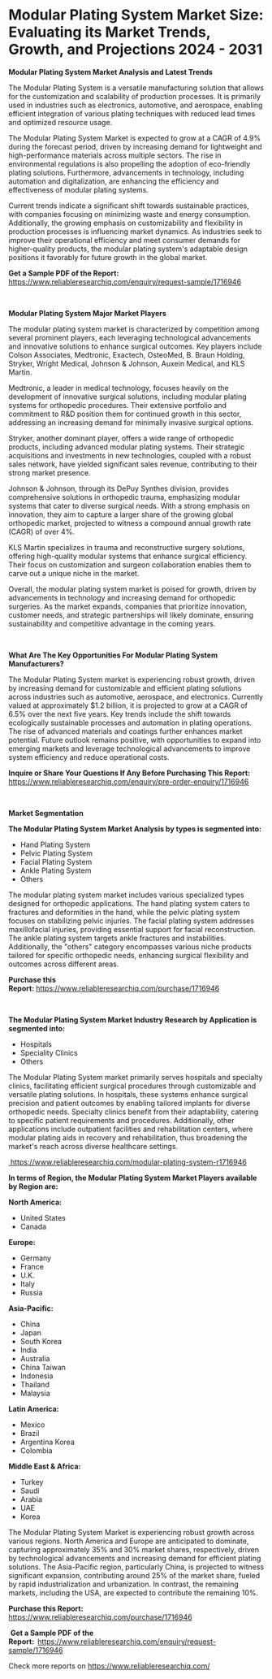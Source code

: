 <p><h1>Modular Plating System Market Size: Evaluating its Market Trends, Growth, and Projections 2024 - 2031</h1></p><p><strong>Modular Plating System Market Analysis and Latest Trends</strong></p>
<p><p>The Modular Plating System is a versatile manufacturing solution that allows for the customization and scalability of production processes. It is primarily used in industries such as electronics, automotive, and aerospace, enabling efficient integration of various plating techniques with reduced lead times and optimized resource usage. </p><p>The Modular Plating System Market is expected to grow at a CAGR of 4.9% during the forecast period, driven by increasing demand for lightweight and high-performance materials across multiple sectors. The rise in environmental regulations is also propelling the adoption of eco-friendly plating solutions. Furthermore, advancements in technology, including automation and digitalization, are enhancing the efficiency and effectiveness of modular plating systems.</p><p>Current trends indicate a significant shift towards sustainable practices, with companies focusing on minimizing waste and energy consumption. Additionally, the growing emphasis on customizability and flexibility in production processes is influencing market dynamics. As industries seek to improve their operational efficiency and meet consumer demands for higher-quality products, the modular plating system's adaptable design positions it favorably for future growth in the global market.</p></p>
<p><strong>Get a Sample PDF of the Report:&nbsp;</strong> <a href="https://www.reliableresearchiq.com/enquiry/request-sample/1716946?utm_campaign=104&utm_medium=2&utm_source=Github&utm_content=ia&utm_term=28122024&utm_id=modular-plating-system">https://www.reliableresearchiq.com/enquiry/request-sample/1716946</a></p>
<p>&nbsp;</p>
<p><strong>Modular Plating System Major Market Players</strong></p>
<p><p>The modular plating system market is characterized by competition among several prominent players, each leveraging technological advancements and innovative solutions to enhance surgical outcomes. Key players include Colson Associates, Medtronic, Exactech, OsteoMed, B. Braun Holding, Stryker, Wright Medical, Johnson & Johnson, Auxein Medical, and KLS Martin.</p><p>Medtronic, a leader in medical technology, focuses heavily on the development of innovative surgical solutions, including modular plating systems for orthopedic procedures. Their extensive portfolio and commitment to R&D position them for continued growth in this sector, addressing an increasing demand for minimally invasive surgical options.</p><p>Stryker, another dominant player, offers a wide range of orthopedic products, including advanced modular plating systems. Their strategic acquisitions and investments in new technologies, coupled with a robust sales network, have yielded significant sales revenue, contributing to their strong market presence.</p><p>Johnson & Johnson, through its DePuy Synthes division, provides comprehensive solutions in orthopedic trauma, emphasizing modular systems that cater to diverse surgical needs. With a strong emphasis on innovation, they aim to capture a larger share of the growing global orthopedic market, projected to witness a compound annual growth rate (CAGR) of over 4%.</p><p>KLS Martin specializes in trauma and reconstructive surgery solutions, offering high-quality modular systems that enhance surgical efficiency. Their focus on customization and surgeon collaboration enables them to carve out a unique niche in the market.</p><p>Overall, the modular plating system market is poised for growth, driven by advancements in technology and increasing demand for orthopedic surgeries. As the market expands, companies that prioritize innovation, customer needs, and strategic partnerships will likely dominate, ensuring sustainability and competitive advantage in the coming years.</p></p>
<p>&nbsp;</p>
<p><strong>What Are The Key Opportunities For Modular Plating System Manufacturers?</strong></p>
<p><p>The Modular Plating System market is experiencing robust growth, driven by increasing demand for customizable and efficient plating solutions across industries such as automotive, aerospace, and electronics. Currently valued at approximately $1.2 billion, it is projected to grow at a CAGR of 6.5% over the next five years. Key trends include the shift towards ecologically sustainable processes and automation in plating operations. The rise of advanced materials and coatings further enhances market potential. Future outlook remains positive, with opportunities to expand into emerging markets and leverage technological advancements to improve system efficiency and reduce operational costs.</p></p>
<p><strong>Inquire or Share Your Questions If Any Before Purchasing This Report:</strong> <a href="https://www.reliableresearchiq.com/enquiry/pre-order-enquiry/1716946?utm_campaign=104&utm_medium=2&utm_source=Github&utm_content=ia&utm_term=28122024&utm_id=modular-plating-system">https://www.reliableresearchiq.com/enquiry/pre-order-enquiry/1716946</a></p>
<p>&nbsp;</p>
<p><strong>Market Segmentation</strong></p>
<p><strong>The Modular Plating System Market Analysis by types is segmented into:</strong></p>
<p><ul><li>Hand Plating System</li><li>Pelvic Plating System</li><li>Facial Plating System</li><li>Ankle Plating System</li><li>Others</li></ul></p>
<p><p>The modular plating system market includes various specialized types designed for orthopedic applications. The hand plating system caters to fractures and deformities in the hand, while the pelvic plating system focuses on stabilizing pelvic injuries. The facial plating system addresses maxillofacial injuries, providing essential support for facial reconstruction. The ankle plating system targets ankle fractures and instabilities. Additionally, the "others" category encompasses various niche products tailored for specific orthopedic needs, enhancing surgical flexibility and outcomes across different areas.</p></p>
<p><strong>Purchase this Report:&nbsp;</strong><a href="https://www.reliableresearchiq.com/purchase/1716946?utm_campaign=104&utm_medium=2&utm_source=Github&utm_content=ia&utm_term=28122024&utm_id=modular-plating-system">https://www.reliableresearchiq.com/purchase/1716946</a></p>
<p>&nbsp;</p>
<p><strong>The Modular Plating System Market Industry Research by Application is segmented into:</strong></p>
<p><ul><li>Hospitals</li><li>Speciality Clinics</li><li>Others</li></ul></p>
<p><p>The Modular Plating System market primarily serves hospitals and specialty clinics, facilitating efficient surgical procedures through customizable and versatile plating solutions. In hospitals, these systems enhance surgical precision and patient outcomes by enabling tailored implants for diverse orthopedic needs. Specialty clinics benefit from their adaptability, catering to specific patient requirements and procedures. Additionally, other applications include outpatient facilities and rehabilitation centers, where modular plating aids in recovery and rehabilitation, thus broadening the market's reach across diverse healthcare settings.</p></p>
<p><a href="https://www.reliableresearchiq.com/modular-plating-system-r1716946?utm_campaign=104&utm_medium=2&utm_source=Github&utm_content=ia&utm_term=28122024&utm_id=modular-plating-system">&nbsp;https://www.reliableresearchiq.com/modular-plating-system-r1716946</a></p>
<p><strong>In terms of Region, the Modular Plating System Market Players available by Region are:</strong></p>
<p>
    <p> <strong> North America: </strong>
        <ul>
            <li>United States</li>
            <li>Canada</li>
        </ul>
        </p> 
    <p> <strong> Europe: </strong>
        <ul>
            <li>Germany</li>
            <li>France</li>
            <li>U.K.</li>
            <li>Italy</li>
            <li>Russia</li>
        </ul>
        </p> 
    <p> <strong> Asia-Pacific: </strong>
        <ul>
            <li>China</li>
            <li>Japan</li>
            <li>South Korea</li>
            <li>India</li>
            <li>Australia</li>
            <li>China Taiwan</li>
            <li>Indonesia</li>
            <li>Thailand</li>
            <li>Malaysia</li>
        </ul>
        </p> 
    <p> <strong> Latin America: </strong>
        <ul>
            <li>Mexico</li>
            <li>Brazil</li>
            <li>Argentina Korea</li>
            <li>Colombia</li>
        </ul>
        </p> 
    <p> <strong> Middle East & Africa: </strong>
        <ul>
            <li>Turkey</li>
            <li>Saudi</li>
            <li>Arabia</li>
            <li>UAE</li>
            <li>Korea</li>
        </ul>
    </p>
    </p>
<p><p>The Modular Plating System Market is experiencing robust growth across various regions. North America and Europe are anticipated to dominate, capturing approximately 35% and 30% market shares, respectively, driven by technological advancements and increasing demand for efficient plating solutions. The Asia-Pacific region, particularly China, is projected to witness significant expansion, contributing around 25% of the market share, fueled by rapid industrialization and urbanization. In contrast, the remaining markets, including the USA, are expected to contribute the remaining 10%.</p></p>
<p><strong>Purchase this Report: </strong><a href="https://www.reliableresearchiq.com/purchase/1716946?utm_campaign=104&utm_medium=2&utm_source=Github&utm_content=ia&utm_term=28122024&utm_id=modular-plating-system">https://www.reliableresearchiq.com/purchase/1716946</a></p>
<p>&nbsp;<strong>Get a Sample PDF of the Report:&nbsp;&nbsp;</strong><a href="https://www.reliableresearchiq.com/enquiry/request-sample/1716946?utm_campaign=104&utm_medium=2&utm_source=Github&utm_content=ia&utm_term=28122024&utm_id=modular-plating-system">https://www.reliableresearchiq.com/enquiry/request-sample/1716946</a></p>
<p><strong></strong></p>
<p>Check more reports on <a href="https://www.reliableresearchiq.com/?utm_campaign=104&utm_medium=2&utm_source=Github&utm_content=ia&utm_term=28122024&utm_id=modular-plating-system">https://www.reliableresearchiq.com/</a></p>
